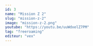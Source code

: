 ```yaml
---
id: 3
name: "Mission Z 2"
slug: "mission-z-2"
image: "mission-z-2.png"
youtube: "https://youtu.be/uuWdxelZ7PM"
tag: "freeroaming"
editeur: "vex"
---
```



